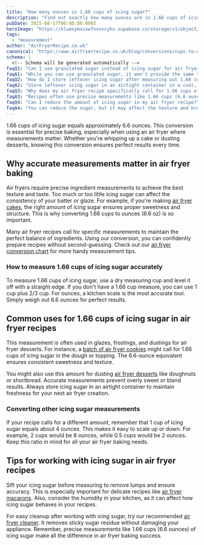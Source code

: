 ```yaml
---
title: "How many ounces is 1.66 cups of icing sugar?"
description: "Find out exactly how many ounces are in 1.66 cups of icing sugar with our easy conversion guide. Perfect for air fryer baking!"
pubDate: 2025-08-17T00:00:00.000Z
heroImage: "https://klueoymssxwfnxsvcyhv.supabase.co/storage/v1/object/public/Shmucket/how-many-ounces-is-1-66-cups-of-icing-sugar.webp"
tags:
  - "measurement"
author: "AirFryerRecipe.co.uk"
canonical: "https://www.airfryerrecipe.co.uk/blog/conversions/cups-to-ounces/how-many-ounces-is-1-66-cups-of-icing-sugar"
schema: |
  <!-- Schema will be generated automatically -->
faqQ1: "Can I use granulated sugar instead of icing sugar for air fryer recipes?"
faqA1: "While you can use granulated sugar, it won't provide the same texture as icing sugar. Icing sugar is finely ground and often contains cornstarch, which affects the consistency of frostings and glazes. For best results in air fryer recipes, stick to icing sugar when specified."
faqQ2: "How do I store leftover icing sugar after measuring out 1.66 cups?"
faqA2: "Store leftover icing sugar in an airtight container in a cool, dry place. This prevents clumping and moisture absorption. If your sugar does develop lumps, simply sift it before using in your next air fryer recipe."
faqQ3: "Why does my air fryer recipe specifically call for 1.66 cups of icing sugar?"
faqA3: "Recipes often use precise measurements like 1.66 cups (6.6 ounces) to achieve the perfect balance of sweetness and texture. This specific amount might be carefully tested to work best with other ingredients in the recipe when cooked in an air fryer."
faqQ4: "Can I reduce the amount of icing sugar in my air fryer recipe?"
faqA4: "You can reduce the sugar, but it may affect the texture and browning of your baked goods. Icing sugar contributes to structure in some recipes. If you do reduce it, consider adding a bit more liquid to compensate for the dryness."
---
```

<p>1.66 cups of icing sugar equals approximately 6.6 ounces. This conversion is essential for precise baking, especially when using an air fryer where measurements matter. Whether you're whipping up a cake or dusting desserts, knowing this conversion ensures perfect results every time.</p>

<h2>Why accurate measurements matter in air fryer baking</h2>
<p>Air fryers require precise ingredient measurements to achieve the best texture and taste. Too much or too little icing sugar can affect the consistency of your batter or glaze. For example, if you're making <a href=https://www.airfryerrecipe.co.uk/recipe-category/cakes>air fryer cakes</a>, the right amount of icing sugar ensures proper sweetness and structure. This is why converting 1.66 cups to ounces (6.6 oz) is so important.</p>

<p>Many air fryer recipes call for specific measurements to maintain the perfect balance of ingredients. Using our conversion, you can confidently prepare recipes without second-guessing. Check out our <a href=https://www.airfryerrecipe.co.uk/air-fryer-conversion-chart>air fryer conversion chart</a> for more handy measurement tips.</p>

<h3>How to measure 1.66 cups of icing sugar accurately</h3>
<p>To measure 1.66 cups of icing sugar, use a dry measuring cup and level it off with a straight edge. If you don't have a 1.66 cup measure, you can use 1 cup plus 2/3 cup. For ounces, a kitchen scale is the most accurate tool. Simply weigh out 6.6 ounces for perfect results.</p>

<h2>Common uses for 1.66 cups of icing sugar in air fryer recipes</h2>
<p>This measurement is often used in glazes, frostings, and dustings for air fryer desserts. For instance, a <a href=https://www.airfryerrecipe.co.uk/recipe-category/cookies>batch of air fryer cookies</a> might call for 1.66 cups of icing sugar in the dough or topping. The 6.6-ounce equivalent ensures consistent sweetness and texture.</p>

<p>You might also use this amount for dusting <a href=https://www.airfryerrecipe.co.uk/recipe-category/dessert>air fryer desserts</a> like doughnuts or shortbread. Accurate measurements prevent overly sweet or bland results. Always store icing sugar in an airtight container to maintain freshness for your next air fryer creation.</p>

<h3>Converting other icing sugar measurements</h3>
<p>If your recipe calls for a different amount, remember that 1 cup of icing sugar equals about 4 ounces. This makes it easy to scale up or down. For example, 2 cups would be 8 ounces, while 0.5 cups would be 2 ounces. Keep this ratio in mind for all your air fryer baking needs.</p>

<h2>Tips for working with icing sugar in air fryer recipes</h2>
<p>Sift your icing sugar before measuring to remove lumps and ensure accuracy. This is especially important for delicate recipes like <a href=https://www.airfryerrecipe.co.uk/recipes>air fryer macarons</a>. Also, consider the humidity in your kitchen, as it can affect how icing sugar behaves in your recipes.</p>

<p>For easy cleanup after working with icing sugar, try our recommended <a href=https://www.airfryerrecipe.co.uk/air-fryer-cleaner>air fryer cleaner</a>. It removes sticky sugar residue without damaging your appliance. Remember, precise measurements like 1.66 cups (6.6 ounces) of icing sugar make all the difference in air fryer baking success.</p>
